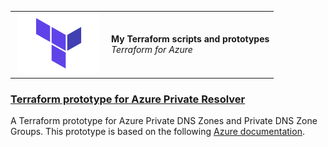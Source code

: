 



<table style="width: 100%; border-style: none;"><tr>
<td style="width: 140px; text-align: center;"><a href="https://www.terraform.io/"><img width="130px" src="./docs/images/terraform.png" alt="Terraform logo"/></a></td>
<td>
<strong>My Terraform scripts and prototypes</strong><br />
<i>Terraform for Azure</i><br />
</td>
</tr></table>




 
### [Terraform prototype for Azure Private Resolver](./azure/private-resolver-prototype)
A Terraform prototype for Azure Private DNS Zones and Private DNS Zone Groups. This prototype is based on the following [Azure documentation](https://docs.microsoft.com/en-us/azure/dns/private-dns-overview).

